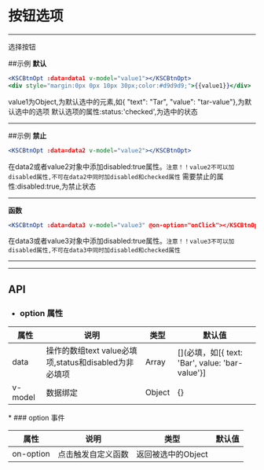 # 按钮选项
* * *
选择按钮

##示例
**默认**
<div class='example' id="sample1" ></div>

```jsx
<KSCBtnOpt :data=data1 v-model="value1"></KSCBtnOpt>
<div style="margin:0px 0px 10px 30px;color:#d9d9d9;">{{value1}}</div>
```
value1为Object,为默认选中的元素,如{ "text": "Tar", "value": "tar-value"},为默认选中的选项
默认选项的属性:status:'checked',为选中的状态
- - -
##示例
**禁止**
<div class='example' id="sample2" ></div>

```jsx
<KSCBtnOpt :data=data2 v-model="value2"></KSCBtnOpt>
```

在data2或者value2对象中添加disabled:true属性。`注意！！value2不可以加disabled属性,不可在data2中同时加disabled和checked属性`
需要禁止的属性:disabled:true,为禁止状态
- - -

**函数**
<div class='example' id="sample2" ></div>

```jsx
<KSCBtnOpt :data=data3 v-model="value3" @on-option="onClick"></KSCBtnOpt>
```

在data3或者value3对象中添加disabled:true属性。`注意！！value3不可以加disabled属性,不可在data3中同时加disabled和checked属性`
- - -
- - -
## API
* ### option 属性
<table class="api-table">
    <thead>
        <tr>
            <th>属性</th>
            <th>说明</th>
            <th>类型</th>
            <th>默认值</th>
        </tr>
    </thead>
    <tbody>
        <tr>
            <td>data</td>
            <td>操作的数组text value必填项,status和disabled为非必填项	</td>
            <td>Array</td>
            <td>[](必填，如[{ text: 'Bar', value: 'bar-value'}]</td>
        </tr>
        <tr>
            <td>v-model</td>
            <td>数据绑定</td>
            <td>Object</td>
            <td>{}</td>
        </tr>
    </tbody>
</table>
* ### option 事件
<table class="api-table">
    <thead>
        <tr>
            <th>属性</th>
            <th>说明</th>
            <th>类型</th>
            <th>默认值</th>
        </tr>
    </thead>
    <tbody>
        <tr>
            <td>on-option</td>
            <td>点击触发自定义函数</td>
            <td>返回被选中的Object</td>
        </tr>
    </tbody>
</table>